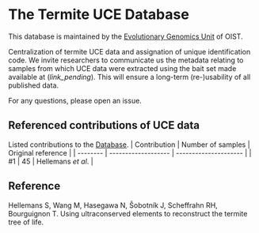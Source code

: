 # The Termite UCE Database
This database is maintained by the [Evolutionary Genomics Unit](https://groups.oist.jp/egu) of OIST.

Centralization of termite UCE data and assignation of unique identification code. We invite researchers to communicate us the metadata relating to samples from which UCE data were extracted using the bait set made available at (_link_pending_). This will ensure a long-term (re-)usability of all published data.

For any questions, please open an issue.

## Referenced contributions of UCE data
Listed contributions to the [Database](termite_uce_db_ids.tsv).
| Contribution  | Number of samples | Original reference |
| --------  | ------------------- | --------------------- |
| #1 | 45 | Hellemans _et al_. |


## Reference
Hellemans S, Wang M, Hasegawa N, Šobotník J, Scheffrahn RH, Bourguignon T. Using ultraconserved elements to reconstruct the termite tree of life.

